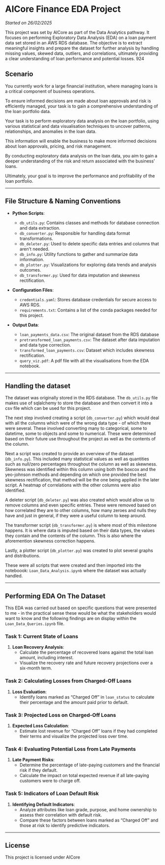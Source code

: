 # AICore Finance EDA Project

_Started on 26/02/2025_

This project was set by AICore as part of the Data Analytics pathway. It focuses on performing Exploratory Data Analysis (EDA) on a loan payment data set stored in an AWS RDS database. The objective is to extract meaningful insights and prepare the dataset for further analysis by handling missing values, skewed data, outliers, and correlations, ultimately providing a clear understanding of loan performance and potential losses. 924

## **Scenario**

You currently work for a large financial institution, where managing loans is a critical component of business operations.

To ensure informed decisions are made about loan approvals and risk is efficiently managed, your task is to gain a comprehensive understanding of the loan portfolio data.

Your task is to perform exploratory data analysis on the loan portfolio, using various statistical and data visualisation techniques to uncover patterns, relationships, and anomalies in the loan data.

This information will enable the business to make more informed decisions about loan approvals, pricing, and risk management.

By conducting exploratory data analysis on the loan data, you aim to gain a deeper understanding of the risk and return associated with the business' loans.

Ultimately, your goal is to improve the performance and profitability of the loan portfolio.

---

## **File Structure & Naming Conventions**

- **Python Scripts**:
  - `db_utils.py`: Contains classes and methods for database connection and data extraction.
  - `db_converter.py`: Responsible for handling data format transformations.
  - `db_deleter.py`: Used to delete specific data entries and columns that aren't needed.
  - `db_info.py`: Utility functions to gather and summarize data information.
  - `db_plotter.py`: Visualizations for exploring data trends and analysis outcomes.
  - `db_transformer.py`: Used for data imputation and skewness rectification.

- **Configuration Files**:
  - `credentials.yaml`: Stores database credentials for secure access to AWS RDS.
  - `requirements.txt`: Contains a list of the conda packages needed for this project.

- **Output Data**:
  - `loan_payments_data.csv`: The original dataset from the RDS database
  - `pretransformed_loan_payments.csv`: The dataset after data imputation and data type correction.
  - `transformed_loan_payments.csv`: Dataset which includes skewness rectification.
  - `query_viz.pdf`: A pdf file with all the visualisations from the EDA notebook.

---

## **Handling the dataset**

The dataset was originally stored in the RDS database. The `db_utils.py` file makes use of sqlalchemy to store the database and then convert it into a csv file which can be used for this project.<br>

The next step involved creating a script (`db_converter.py`) which would deal with all the columns which were of the wrong data type - of which there were several. These involved converting many to categorical, some to datetime, some to objects and some to numerical. These were determined based on their future use throughout the project as well as the contents of the column. <br>

Next a script was created to provide an overview of the dataset (`db_info.py`). This included many statistical values as well as quantities such as null/zero percentages throughout the column as well as skewness. Skewness was identified within this column using both the boxcox and the yeo-johnson methods and depending on which one provided the best skewness rectification, that method will be the one being applied in the later script. A heatmap of correlations with the other columns were also identified.<br>

A deleter script (`db_deleter.py`) was also created which would allow us to remove columns and even specific entries. These were removed based on how correlated they are to other columns, how many zeroes and nulls they have and just in general, if they were a useful column to keep around. 

The transformer script (`db_transformer.py`) is where most of this milestone happens. It is where data is imputed based on their data types, the values they contain and the contents of the column. This is also where the aforemention skewness correction happens.

Lastly, a plotter script (`db_plotter.py`) was created to plot several graphs and distributions.

These were all scripts that were created and then imported into the noteboook: `Loan_Data_Analysis.ipynb` where the dataset was actually handled.

---

## **Performing EDA On The Dataset**

This EDA was carried out based on specific questions that were presented to me - in the practical sense these would be what the stakeholders would want to know and the following findings are on display within the `Loan_Data_Queries.ipynb` file.

### **Task 1: Current State of Loans**

1. **Loan Recovery Analysis**:
   - Calculate the percentage of recovered loans against the total loan amount, including interest.
   - Visualize the recovery rate and future recovery projections over a six-month term.

### **Task 2: Calculating Losses from Charged-Off Loans**

1. **Loss Evaluation**:
   - Identify loans marked as “Charged Off” in `loan_status` to calculate their percentage and the amount paid prior to default.

### **Task 3: Projected Loss on Charged-Off Loans**

1. **Expected Loss Calculation**:
   - Estimate lost revenue for “Charged Off” loans if they had completed their terms and visualize the projected loss over time.

### **Task 4: Evaluating Potential Loss from Late Payments**

1. **Late Payment Risks**:
   - Determine the percentage of late-paying customers and the financial risk if they default.
   - Calculate the impact on total expected revenue if all late-paying customers were to charge off.

### **Task 5: Indicators of Loan Default Risk**

1. **Identifying Default Indicators**:
   - Analyze attributes like loan grade, purpose, and home ownership to assess their correlation with default risk.
   - Compare these factors between loans marked as “Charged Off” and those at risk to identify predictive indicators.
   
--- 

## **License**
This project is licensed under AICore
